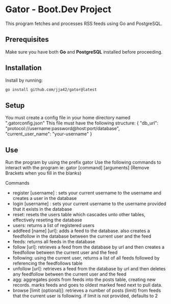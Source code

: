 # Gator - Boot.Dev Project

This program fetches and processes RSS feeds using Go and PostgreSQL.

## Prerequisites

Make sure you have both **Go** and **PostgreSQL** installed before proceeding.

## Installation

Install  by running:
```bash
go install github.com/jja42/gator@latest
```

## Setup
You must create a config file in your home directory named ".gatorconfig.json"
This file must have the following structure:
{
  "db_url": "protocol://username:password@host:port/database",
  "current_user_name": "your-username"
}

## Use
Run the program by using the prefix gator
Use the following commands to interact with the program
ie: gator [command] [arguments] (Remove Brackets when you fill in the blanks)

Commands
- register [username] : sets your current username to the username and creates a user in the database
- login [username] : sets your current username to the username provided that it exists in the database
- reset: resets the users table which cascades unto other tables, effectively reseting the database
- users: returns a list of registered users
- addfeed [name] [url]: adds a feed to the database. also creates a feedfollow in the database between the current user and the feed
- feeds: returns all feeds in the database
- follow [url]: retrieves a feed from the database by url and then creates a feedfollow between the current user and the feed
- following: using the current user, returns a list of all feeds followed by referencing the feedfollows table
- unfollow [url]: retrieves a feed from the database by url and then deletes any feedfollow between the current user and the feed
- agg: aggregates posts from feeds into the posts table, creating new records. marks feeds and goes to oldest marked feed next to pull data.
- browse [limit (optional)]: retrieves a number of posts (limit) from feeds that the current user is following. if limit is not provided, defaults to 2
